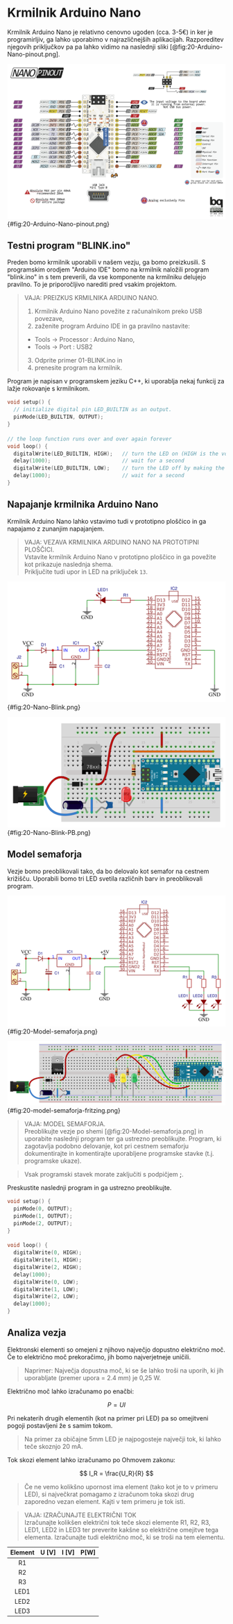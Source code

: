 # Krmilnik Arduino Nano

Krmilnik Arduino Nano je relativno cenovno ugoden (cca. 3-5€) in ker je programirljiv, ga lahko uporabimo v najrazličnejših aplikacijah. Razporeditev njegovih priključkov pa pa lahko vidimo na naslednji sliki [@fig:20-Arduino-Nano-pinout.png].

![Razporeditev priključkov na krmilniku Arduino Nano.](./slike/20-Arduino-Nano-pinout.png){#fig:20-Arduino-Nano-pinout.png}

## Testni program "BLINK.ino"

Preden bomo krmilnik uporabili v našem vezju, ga bomo preizkusili. S programskim orodjem "Arduino IDE" bomo na krmilnik naložili program "blink.ino" in s tem preverili, da vse komponente na krmilniku delujejo pravilno. To je priporočljivo narediti pred vsakim projektom.

> VAJA: PREIZKUS KRMILNIKA ARDUINO NANO.  
> 1. Krmilnik Arduino Nano povežite z računalnikom preko USB povezave,  
> 2. zaženite program Arduino IDE in ga pravilno nastavite:  
>   - Tools -> Processor  : Arduino Nano,  
>   - Tools -> Port       : USB2  
> 3. Odprite primer 01-BLINK.ino in  
> 4. prenesite program na krmilnik.

Program je napisan v programskem jeziku C++, ki uporablja nekaj funkcij za lažje rokovanje s krmilnikom.

```cpp
void setup() {
  // initialize digital pin LED_BUILTIN as an output.
  pinMode(LED_BUILTIN, OUTPUT);
}

// the loop function runs over and over again forever
void loop() {
  digitalWrite(LED_BUILTIN, HIGH);   // turn the LED on (HIGH is the voltage level)
  delay(1000);                       // wait for a second
  digitalWrite(LED_BUILTIN, LOW);    // turn the LED off by making the voltage LOW
  delay(1000);                       // wait for a second
}
```

## Napajanje krmilnika Arduino Nano

Krmilnik Arduino Nano lahko vstavimo tudi v prototipno ploščico in ga napajamo z zunanjim napajanjem.

> VAJA: VEZAVA KRMILNIKA ARDUINO NANO NA PROTOTIPNI PLOŠČICI.  
> Vstavite krmilnik Arduino Nano v prototipno ploščico in ga povežite kot prikazuje naslednja shema.  
> Priključite  tudi upor in LED na priključek `13`.

![Priključitev napajanja in dodatne LED na izhodni priključek.](./slike/20-Nano-Blink.png){#fig:20-Nano-Blink.png}

![Shema vezave krmilnika Arduino Nano na prototipni ploščici.](./slike/20-Nano-Blink-PB.png){#fig:20-Nano-Blink-PB.png}

## Model semaforja

Vezje bomo preoblikovali tako, da bo delovalo kot semafor na cestnem križišču. Uporabili bomo tri LED svetila različnih barv in preoblikovali program.

![Shema vezave treh LED na krmilnik Arduino Nano.](./slike/20-Model-semaforja.png){#fig:20-Model-semaforja.png}

![Ter shema vezave na prototipni ploščici.](./slike/20-model-semaforja-fritzing.png){#fig:20-model-semaforja-fritzing.png}

> VAJA: MODEL SEMAFORJA.  
> Preoblikujte vezje po shemi [@fig:20-Model-semaforja.png] in uporabite naslednji program ter ga ustrezno preoblikujte. Program, ki zagotavlja podobno delovanje, kot pri cestnem semaforju dokumentirajte in komentirajte uporabljene programske stavke (t.j. programske ukaze).

> Vsak programski stavek morate zaključiti s podpičjem **;**.

Preskustite naslednji program in ga ustrezno preoblikujte.

```cpp
void setup() {
  pinMode(0, OUTPUT);
  pinMode(1, OUTPUT);
  pinMode(2, OUTPUT);
}

void loop() {
  digitalWrite(0, HIGH);
  digitalWrite(1, HIGH);
  digitalWrite(2, HIGH);
  delay(1000);
  digitalWrite(0, LOW);
  digitalWrite(1, LOW);
  digitalWrite(2, LOW);
  delay(1000);
}
```

## Analiza vezja

Elektronski elementi so omejeni z njihovo največjo dopustno električno moč. Če to električno moč prekoračimo, jih bomo najverjetneje uničili.

> Naprimer: Največja dopustna moč, ki se še lahko troši na uporih, ki jih uporabljate (premer upora = 2.4 mm) je 0,25 W.

Električno moč lahko izračunamo po enačbi:

$$ P = U I $$

Pri nekaterih drugih elementih (kot na primer pri LED) pa so omejitveni pogoji postavljeni že s samim tokom.

> Na primer za običajne 5mm LED je najpogosteje največji tok, ki lahko teče skoznjo 20 mA.

Tok skozi element lahko izračunamo po Ohmovem zakonu:  

$$ I_R = \frac{U_R}{R} $$

> Če ne vemo kolikšno upornost ima element (tako kot je to v primeru LED), si največkrat pomagamo z izračunom toka skozi drug zaporedno vezan element. Kajti v tem primeru je tok isti.

> VAJA: IZRAČUNAJTE ELEKTRIČNI TOK  
> Izračunajte kolikšen električni tok teče skozi elemente R1, R2, R3, LED1, LED2 in LED3 ter preverite kakšne so električne omejitve tega elementa.
> Izračunajte tudi električno moč, ki se troši na tem elementu.

| Element | U [V] | I [V] | P[W] |
|:-------:|-------|-------|------|
|    R1   |       |       |      |
|    R2   |       |       |      |
|    R3   |       |       |      |
|   LED1  |       |       |      |
|   LED2  |       |       |      |
|   LED3  |       |       |      |

